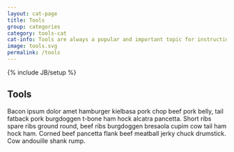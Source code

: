 ```yaml
---
layout: cat-page
title: Tools
group: categories
category: tools-cat
cat-info: Tools are always a popular and important topic for instructional designers. Learning a new tool is a great way to expand your skill set and open up your options for creating learning experiences.
image: tools.svg
permalink: /tools
---
```

{% include JB/setup %}

## Tools

Bacon ipsum dolor amet hamburger kielbasa pork chop beef pork belly, tail fatback pork burgdoggen t-bone ham hock alcatra pancetta. Short ribs spare ribs ground round, beef ribs burgdoggen bresaola cupim cow tail ham hock ham. Corned beef pancetta flank beef meatball jerky chuck drumstick. Cow andouille shank rump.
